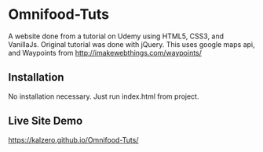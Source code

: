 # Omnifood-Tuts

A website done from a tutorial on Udemy using HTML5, CSS3, and VanillaJs. Original tutorial was done with jQuery.
This uses google maps api, and Waypoints from http://imakewebthings.com/waypoints/

## Installation

No installation necessary. Just run index.html from project.

## Live Site Demo

https://kalzero.github.io/Omnifood-Tuts/


